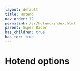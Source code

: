 ```yaml
---
layout: default
title: Hotend
nav_order: 12
permalink: /sr/hotend/index.html
parent: Super Racer
has_children: true
has_toc: true
---
```


# Hotend options
